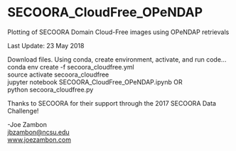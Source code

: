 # SECOORA_CloudFree_OPeNDAP
Plotting of SECOORA Domain Cloud-Free images using OPeNDAP retrievals

Last Update: 23 May 2018

Download files.  Using conda, create environment, activate, and run code...  
conda env create -f secoora_cloudfree.yml  
source activate secoora_cloudfree  
jupyter notebook SECOORA_CloudFree_OPeNDAP.ipynb   OR  
python secoora_cloudfree.py

Thanks to SECOORA for their support through the 2017 SECOORA Data Challenge!

-Joe Zambon  
jbzambon@ncsu.edu  
www.joezambon.com
